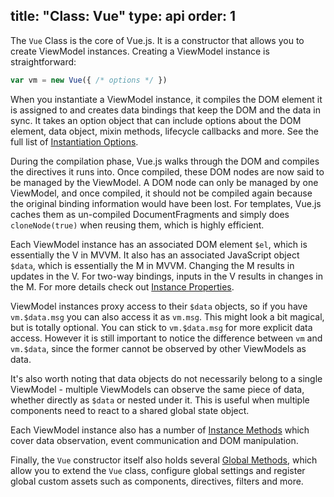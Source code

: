 title: "Class: Vue"
type: api
order: 1
---

The `Vue` Class is the core of Vue.js. It is a constructor that allows you to create ViewModel instances. Creating a ViewModel instance is straightforward:

``` js
var vm = new Vue({ /* options */ })
```

When you instantiate a ViewModel instance, it compiles the DOM element it is assigned to and creates data bindings that keep the DOM and the data in sync. It takes an option object that can include options about the DOM element, data object, mixin methods, lifecycle callbacks and more. See the full list of [Instantiation Options](/api/instantiation-options.html).

During the compilation phase, Vue.js walks through the DOM and compiles the directives it runs into. Once compiled, these DOM nodes are now said to be managed by the ViewModel. A DOM node can only be managed by one ViewModel, and once compiled, it should not be compiled again because the original binding information would have been lost. For templates, Vue.js caches them as un-compiled DocumentFragments and simply does `cloneNode(true)` when reusing them, which is highly efficient.

Each ViewModel instance has an associated DOM element `$el`, which is essentially the V in MVVM. It also has an associated JavaScript object `$data`, which is essentially the M in MVVM. Changing the M results in updates in the V. For two-way bindings, inputs in the V results in changes in the M. For more details check out [Instance Properties](/api/instance-properties.html).

ViewModel instances proxy access to their `$data` objects, so if you have `vm.$data.msg` you can also access it as `vm.msg`. This might look a bit magical, but is totally optional. You can stick to `vm.$data.msg` for more explicit data access. However it is still important to notice the difference between `vm` and `vm.$data`, since the former cannot be observed by other ViewModels as data.

It's also worth noting that data objects do not necessarily belong to a single ViewModel - multiple ViewModels can observe the same piece of data, whether directly as `$data` or nested under it. This is useful when multiple components need to react to a shared global state object.

Each ViewModel instance also has a number of [Instance Methods](/api/instance-methods.html) which cover data observation, event communication and DOM manipulation.

Finally, the `Vue` constructor itself also holds several [Global Methods](/api/global-methods.html), which allow you to extend the `Vue` class, configure global settings and register global custom assets such as components, directives, filters and more.
